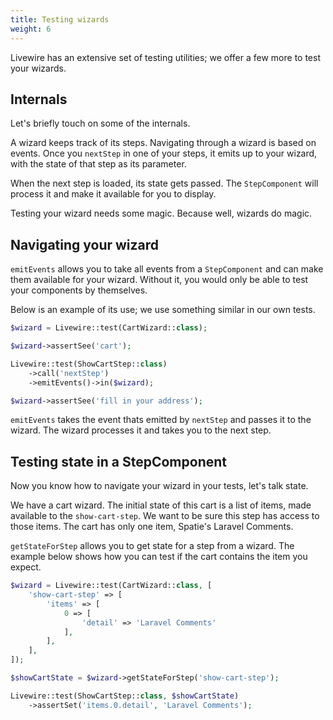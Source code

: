 ```yaml
---
title: Testing wizards
weight: 6
---
```


Livewire has an extensive set of testing utilities; we offer a few more to 
test your wizards.

## Internals

Let's briefly touch on some of the internals.

A wizard keeps track of its steps. Navigating through a wizard is based on
events. Once you `nextStep` in one of your steps, it emits up to your wizard, 
with the state of that step as its parameter.

When the next step is loaded, its state gets passed. The `StepComponent` will
process it and make it available for you to display.

Testing your wizard needs some magic. Because well, wizards do magic.

## Navigating your wizard

`emitEvents` allows you to take all events from a `StepComponent` and can make
them available for your wizard. Without it, you would only be able to test
your components by themselves.

Below is an example of its use; we use something similar in our own tests.

```php
$wizard = Livewire::test(CartWizard::class);

$wizard->assertSee('cart');

Livewire::test(ShowCartStep::class)
    ->call('nextStep')
    ->emitEvents()->in($wizard);

$wizard->assertSee('fill in your address');
```

`emitEvents` takes the event thats emitted by `nextStep` and passes it to the
wizard. The wizard processes it and takes you to the next step.

## Testing state in a StepComponent

Now you know how to navigate your wizard in your tests, let's talk state. 

We have a cart wizard. The initial state of this cart is a list of items, made
available to the `show-cart-step`. We want to be sure this step has access to
those items. The cart has only one item, Spatie's Laravel Comments.

`getStateForStep` allows you to get state for a step from a wizard. The example
below shows how you can test if the cart contains the item you expect.

```php
$wizard = Livewire::test(CartWizard::class, [
    'show-cart-step' => [
        'items' => [
            0 => [
                'detail' => 'Laravel Comments'
            ],
        ],
    ],
]);

$showCartState = $wizard->getStateForStep('show-cart-step');

Livewire::test(ShowCartStep::class, $showCartState)
    ->assertSet('items.0.detail', 'Laravel Comments');
```